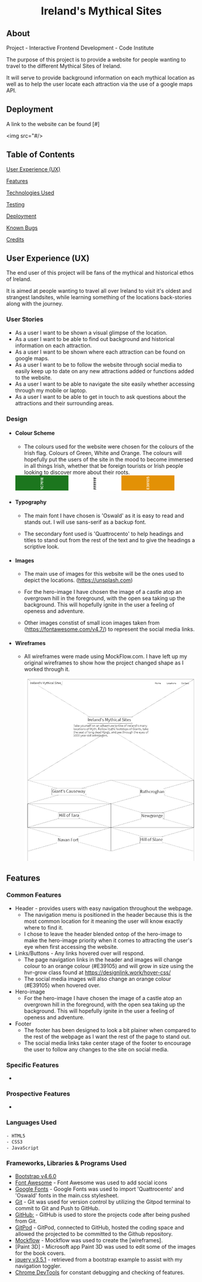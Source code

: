 <h1 align="center">Ireland's Mythical Sites</h1>

## About

Project - Interactive Frontend Development - Code Institute

The purpose of this project is to provide a website for people wanting to travel to the different Mythical Sites of Ireland.

It will serve to provide background information on each mythical location as well as to help the user locate each attraction via the use of a google maps API.

## Deployment

A link to the website can be found [#]

<img src="#/>

## Table of Contents

[User Experience (UX)](#UX)

[Features](#features)

[Technologies Used](#technologies)

[Testing](#testing)

[Deployment](#deployment)

[Known Bugs](#bugs)

[Credits](#credits)


<a name="UX"></a>
## User Experience (UX)

The end user of this project will be fans of the mythical and historical ethos of Ireland.

It is aimed at people wanting to travel all over Ireland to visit it's oldest and strangest landsites, while learning something of the locations back-stories along with the journey.

### User Stories

* As a user I want to be shown a visual glimpse of the location.
* As a user I want to be able to find out background and historical information on each attraction.
* As a user I want to be shown where each attraction can be found on google maps.
* As a user I want to be to follow the website through social media to easily keep up to date on any new attractions added or functions added to the website.
* As a user I want to be able to navigate the site easily whether accessing through my mobile or laptop.
* As a user I want to be able to get in touch to ask questions about the attractions and their surrounding areas.

### Design

- ####    Colour Scheme
    - The colours used for the website were chosen for the colours of the Irish flag. Colours of Green, White and Orange. The colours will hopefully put the users of the site in the mood to become immersed in all things Irish, whether that be foreign tourists or Irish people looking to discover more about their roots.

    <img src="assets/images/readme-images/green-white-orange.png" height="40px" />

- ####    Typography
    - The main font I have chosen is 'Oswald' as it is easy to read and stands out. I will use sans-serif as a backup font.

    - The secondary font used is 'Quattrocento' to help headings and titles to stand out from the rest of the text and to give the headings a scriptive look.

- ####    Images
    - The main use of images for this website will be the ones used to depict the locations. (https://unsplash.com)

    - For the hero-image I have chosen the image of a castle atop an overgrown hill in the foreground, with the open sea taking up the background. This will hopefully ignite in the user a feeling of openess and adventure.

    - Other images constist of small icon images taken from (https://fontawesome.com/v4.7/) to represent the social media links.

- ####    Wireframes
    - All wireframes were made using MockFlow.com. I have left up my original wireframes to show how the project changed shape as I worked through it.

        <img src="./assets/images/readme-images/wireframe.png" />

<a name="features"></a>
## Features

### Common Features

* Header - provides users with easy navigation throughout the webpage.
    - The navigation menu is positioned in the header because this is the most common location for it meaning the user will know exactly where to find it.
    - I chose to leave the header blended ontop of the hero-image to make the hero-image priority when it comes to attracting the user's eye when first accessing the website.
* Links/Buttons - Any links hovered over will respond.
    - The page navigation links in the header and images will change colour to an orange colour (#E39105) and will grow in size using the hvr-grow class found at https://designlink.work/hover-css/
    - The social media images will also change an orange colour (#E39105) when hovered over.
* Hero-image
    - For the hero-image I have chosen the image of a castle atop an overgrown hill in the foreground, with the open sea taking up the background. This will hopefully ignite in the user a feeling of openess and adventure.
* Footer
    - The footer has been designed to look a bit plainer when compared to the rest of the webpage as I want the rest of the page to stand out.
    - The social media links take center stage of the footer to encourage the user to follow any changes to the site on social media.

### Specific Features

*

### Prospective Features
-   

### Languages Used

    - HTML5
    - CSS3
    - JavaScript

### Frameworks, Libraries & Programs Used

* [Bootstrap v4.6.0](https://getbootstrap.com/)
* [Font Awesome](https://fontawesome.com/) - Font Awesome was used to add social icons
* [Google Fonts](https://fonts.google.com/) - Google Fonts was used to import 'Quattrocento' and 'Oswald' fonts in the main.css stylesheet.
* [Git](https://git-scm.com/) - Git was used for version control by utilizing the Gitpod terminal to commit to Git and Push to GitHub.
* [GitHub:](https://github.com/) - GitHub is used to store the projects code after being pushed from Git.
* [GitPod](https://www.gitpod.io/) - GitPod, connected to GitHub, hosted the coding space and allowed the projected to be committed to the Github repository.
* [Mockflow](https://www.mockflow.com/) - Mockflow was used to create the [wireframes].
* [Paint 3D] - Microsoft app Paint 3D was used to edit some of the images for the book covers.
* [jquery v3.5.1](https://getbootstrap.com/) - retrieved from a bootstrap example to assist with my navigation toggler.
* [Chrome DevTools](https://developer.chrome.com/docs/devtools/) for constant debugging and checking of features.